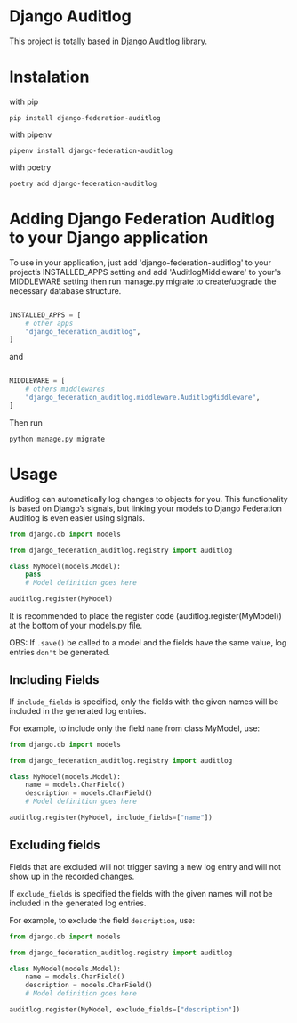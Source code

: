 # Django Auditlog
This project is totally based in [Django Auditlog](https://github.com/jazzband/django-auditlog/tree/master) library.

# Instalation

with pip

```shell
pip install django-federation-auditlog
```

with pipenv

```shell
pipenv install django-federation-auditlog
```

with poetry

```shell
poetry add django-federation-auditlog
```

# Adding Django Federation Auditlog to your Django application

To use in your application, just add 'django-federation-auditlog' to your project’s INSTALLED_APPS setting and add 'AuditlogMiddleware' to your's MIDDLEWARE setting then run manage.py migrate to create/upgrade the necessary database structure.

```python

INSTALLED_APPS = [
    # other apps
    "django_federation_auditlog",
]
```

and 

```python

MIDDLEWARE = [
    # others middlewares
    "django_federation_auditlog.middleware.AuditlogMiddleware",
]
```

Then run

```
python manage.py migrate
```

# Usage

Auditlog can automatically log changes to objects for you. This functionality is based on Django’s signals, but linking your models to Django Federation Auditlog is even easier using signals.

```python
from django.db import models

from django_federation_auditlog.registry import auditlog

class MyModel(models.Model):
    pass
    # Model definition goes here

auditlog.register(MyModel)
```

It is recommended to place the register code (auditlog.register(MyModel)) at the bottom of your models.py file.

OBS: If ```.save()``` be called to a model and the fields have the same value, log entries ```don't``` be generated.

## Including Fields

If ```include_fields``` is specified, only the fields with the given names will be included in the generated log entries.

For example, to include only the field ```name``` from class MyModel, use:

```python
from django.db import models

from django_federation_auditlog.registry import auditlog

class MyModel(models.Model):
    name = models.CharField()
    description = models.CharField()
    # Model definition goes here

auditlog.register(MyModel, include_fields=["name"])
```

## Excluding fields

Fields that are excluded will not trigger saving a new log entry and will not show up in the recorded changes.

If ```exclude_fields``` is specified the fields with the given names will not be included in the generated log entries.

For example, to exclude the field ```description```, use:

```python
from django.db import models

from django_federation_auditlog.registry import auditlog

class MyModel(models.Model):
    name = models.CharField()
    description = models.CharField()
    # Model definition goes here

auditlog.register(MyModel, exclude_fields=["description"])
```